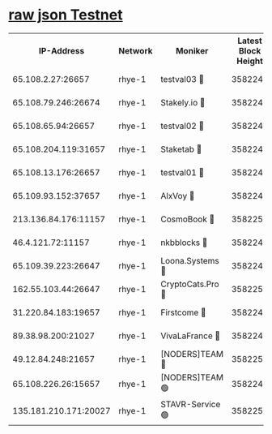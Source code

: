 
[raw json Testnet](https://rpc-check.quickt.stavr.tech/quickt/rpc-quickt-result.json)
=


<table><tr><th>IP-Address</th><th>Network</th><th>Moniker</th><th>Latest Block Height</th><th>Earliest Block Height</th><th>Catching Up</th><th>Tx Index</th><th>Voting Power</th><th>Scan Time</th></tr><tr><td>65.108.2.27:26657</td><td>rhye-1</td><td>testval03 🔴</td><td>3582247</td><td>1</td><td>False</td><td>on</td><td>5002050</td><td>2023-12-12T21:22:16.493192209UTC</td></tr><tr><td>65.108.79.246:26674</td><td>rhye-1</td><td>Stakely.io 🔴</td><td>3582248</td><td>1</td><td>False</td><td>on</td><td>10</td><td>2023-12-12T21:22:18.883462301UTC</td></tr><tr><td>65.108.65.94:26657</td><td>rhye-1</td><td>testval02 🔴</td><td>3582248</td><td>1</td><td>False</td><td>on</td><td>5002050</td><td>2023-12-12T21:22:19.219491880UTC</td></tr><tr><td>65.108.204.119:31657</td><td>rhye-1</td><td>Staketab 🔴</td><td>3582248</td><td>1</td><td>False</td><td>on</td><td>9900</td><td>2023-12-12T21:22:22.127029630UTC</td></tr><tr><td>65.108.13.176:26657</td><td>rhye-1</td><td>testval01 🔴</td><td>3582249</td><td>1</td><td>False</td><td>on</td><td>9582010</td><td>2023-12-12T21:22:22.784360765UTC</td></tr><tr><td>65.109.93.152:37657</td><td>rhye-1</td><td>AlxVoy 🔴</td><td>3582247</td><td>433101</td><td>False</td><td>on</td><td>92921</td><td>2023-12-12T21:22:13.751653220UTC</td></tr><tr><td>213.136.84.176:11157</td><td>rhye-1</td><td>CosmoBook 🔴</td><td>3582253</td><td>1674001</td><td>False</td><td>off</td><td>1528057</td><td>2023-12-12T21:22:48.222238887UTC</td></tr><tr><td>46.4.121.72:11157</td><td>rhye-1</td><td>nkbblocks 🔴</td><td>3582246</td><td>1781001</td><td>False</td><td>on</td><td>81901</td><td>2023-12-12T21:22:06.793941693UTC</td></tr><tr><td>65.109.39.223:26647</td><td>rhye-1</td><td>Loona.Systems 🔴</td><td>3582248</td><td>3287001</td><td>False</td><td>off</td><td>9949</td><td>2023-12-12T21:22:21.715485538UTC</td></tr><tr><td>162.55.103.44:26647</td><td>rhye-1</td><td>CryptoCats.Pro 🔴</td><td>3582254</td><td>3287001</td><td>False</td><td>off</td><td>9999</td><td>2023-12-12T21:22:52.918852008UTC</td></tr><tr><td>31.220.84.183:19657</td><td>rhye-1</td><td>Firstcome 🔴</td><td>3582247</td><td>3395933</td><td>False</td><td>off</td><td>732206</td><td>2023-12-12T21:22:16.109905644UTC</td></tr><tr><td>89.38.98.200:21027</td><td>rhye-1</td><td>VivaLaFrance 🔴</td><td>3582246</td><td>3524001</td><td>False</td><td>off</td><td>10000</td><td>2023-12-12T21:22:11.236409506UTC</td></tr><tr><td>49.12.84.248:21657</td><td>rhye-1</td><td>[NODERS]TEAM 🔴</td><td>3582254</td><td>3550632</td><td>False</td><td>on</td><td>59990</td><td>2023-12-12T21:22:50.601688786UTC</td></tr><tr><td>65.108.226.26:15657</td><td>rhye-1</td><td>[NODERS]TEAM 🟢</td><td>3582249</td><td>3574501</td><td>False</td><td>on</td><td>0</td><td>2023-12-12T21:22:22.444538064UTC</td></tr><tr><td>135.181.210.171:20027</td><td>rhye-1</td><td>STAVR-Service 🟢</td><td>3582250</td><td>3579001</td><td>False</td><td>on</td><td>0</td><td>2023-12-12T21:22:31.418326689UTC</td></tr></table>